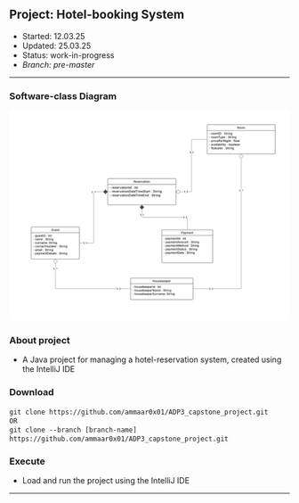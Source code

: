 ## Project: 	Hotel-booking System
- Started: 	12.03.25
- Updated: 	25.03.25
- Status: 	work-in-progress
- _Branch:	pre-master_
---

### Software-class Diagram
!["Software class Diagram for Hotel booking System"](./class_diagram.png)


### About project
- A Java project for managing a hotel-reservation system, created using the IntelliJ IDE 


### Download
```
git clone https://github.com/ammaar0x01/ADP3_capstone_project.git
OR
git clone --branch [branch-name] https://github.com/ammaar0x01/ADP3_capstone_project.git
```


### Execute
- Load and run the project using the IntelliJ IDE
---
